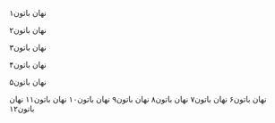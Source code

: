 نهان باتون۱





نهان باتون۲


نهان باتون۳

نهان باتون۴

نهان باتون۵

نهان باتون۶
نهان باتون۷
نهان باتون۸
نهان باتون۹
نهان باتون۱۰
نهان باتون۱۱
نهان باتون۱۲
